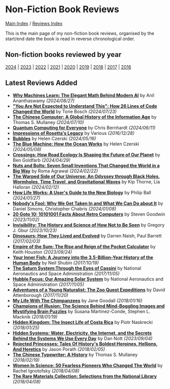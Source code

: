 # Non-Fiction Book Reviews

[Main Index](../../README.md) / [Reviews Index](../README.md)

This is the main page of my non-fiction book reviews, organised by the start/end date the book is read in reverse chronological order.

## Non-fiction books reviewed by year

[2024](2024/README.md) | [2023](2023/README.md) | [2022](2022/README.md) | [2021](2021/README.md) | [2020](2020/README.md) | [2019](2019/README.md) | [2018](2018/README.md) | [2017](2017/README.md) | [2016](2016/README.md)

## Latest Reviews Added

- [**Why Machines Learn: The Elegant Math Behind Modern AI**](2024/20240827-WhyMachinesLearn.md) by Anil Ananthaswamy *(2024/08/27)*
- [**"You Are Not Expected to Understand This": How 26 Lines of Code Changed the World**](2024/20240723-NotExpectedUnderstandThis.md) by Torie Bosch *(2024/07/23)*
- [**The Chinese Computer: A Global History of the Information Age**](2024/20240710-ChineseComputer.md) by Thomas S. Mullaney *(2024/07/10)*
- [**Quantum Computing for Everyone**](2024/20240611-QuantumComputingEveryone.md) by Chris Bernhardt *(2024/06/11)*
- [**Impressions of Rosetta's Legacy**](2016/20161228-ImpressionsRosetta.md) by Various *(2016/12/28)*
- [**Bubbles**](2024/20240516-Bubbles.md) by Helen Czerski *(2024/05/16)*
- [**The Blue Machine: How the Ocean Works**](2024/20240508-BlueMachine.md) by Helen Czerski *(2024/05/08)*
- [**Crossings: How Road Ecology Is Shaping the Future of Our Planet**](2024/20240429-Crossings.md) by Ben Goldfarb *(2024/04/29)*
- [**Nuts and Bolts: Seven Small Inventions That Changed the World in a Big Way**](2024/20240222-NutsBolts.md) by Roma Agrawal *(2024/02/22)*
- [**The Warped Side of Our Universe: An Odyssey through Black Holes, Wormholes, Time Travel, and Gravitational Waves**](2024/20240212-WarpedSideOurUniverse.md) by Kip Thorne, Lia Halloran *(2024/02/12)*
- [**How Life Works: A User's Guide to the New Biology**](2024/20240127-HowLifeWorks.md) by Philip Ball *(2024/01/27)*
- [**Nobody's Fool: Why We Get Taken In and What We Can Do about It**](2024/20240108-NobodysFool.md) by Daniel Simons, Christopher Chabris *(2024/01/08)*
- [**20 Goto 10: 10101001 Facts About Retro Computers**](2023/20231102-20Goto10.md) by Steven Goodwin *(2023/11/02)*
- [**Invisibility: The History and Science of How Not to Be Seen**](2023/20231023-Invisibility.md) by Gregory J. Gbur *(2023/10/23)*
- [**Dinosaurs: How They Lived and Evolved**](2017/20170203-DinosaursLivedEvolved.md) by Darren Naish, Paul Barrett *(2017/02/03)*
- [**Empire of the Sum: The Rise and Reign of the Pocket Calculator**](2023/20230924-EmpireSum.md) by Keith Houston *(2023/09/24)*
- [**Your Inner Fish: A Journey into the 3.5-Billion-Year History of the Human Body**](2017/20171019-YourInnerFish.md) by Neil Shubin *(2017/10/19)*
- [**The Saturn System:Through the Eyes of Cassini**](2017/20171105-SaturnSystemEyesCassini.md) by National Aeronautics and Space Administration *(2017/11/05)*
- [**Hubble Focus: Our Amazing Solar System**](2017/20171105-HubbleFocusAmazingSolarSystem.md) by National Aeronautics and Space Administration *(2017/11/05)*
- [**Adventures of a Young Naturalist: The Zoo Quest Expeditions**](2017/20171120-AdventuresYoungNaturalist.md) by David Attenborough *(2017/11/20)*
- [**My Life With The Chimpanzees**](2018/20180116-LifeChimpanzees.md) by Jane Goodall *(2018/01/16)*
- [**Champions of Illusion: The Science Behind Mind-Boggling Images and Mystifying Brain Puzzles**](2018/20180119-ChampionsOfIllusion.md) by Susana Martinez-Conde, Stephen L. Macknik *(2018/01/19)*
- [**Hidden Kingdom: The Insect Life of Costa Rica**](2018/20180125-HiddenKingdom.md) by Piotr Naskrecki *(2018/01/25)*
- [**Hidden Systems: Water, Electricity, the Internet, and the Secrets Behind the Systems We Use Every Day**](2023/20230904-HiddenSystems.md) by Dan Nott *(2023/09/04)*
- [**Rejected Princesses: Tales Of History's Boldest Heroines, Hellions, And Heretics**](2018/20180205-RejectedPrincesses.md) by Jason Porath *(2018/02/05)*
- [**The Chinese Typewriter: A History**](2018/20180219-ChineseTypewriter.md) by Thomas S. Mullaney *(2018/02/19)*
- [**Women In Science: 50 Fearless Pioneers Who Changed The World**](2018/20180408-RareMaterialsCollection.md) by Rachel Ignotofsky *(2018/04/08)*
- [**The Rare Materials Collection: Selections from the National Library**](2018/20180408-RareMaterialsCollection.md) *(2018/04/08)*
